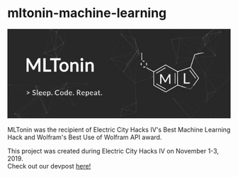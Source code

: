 # mltonin-machine-learning
<p align="center">
  <img src="logo.jpg">
</p>

MLTonin was the recipient of Electric City Hacks IV's Best Machine Learning Hack and Wolfram's Best Use of Wolfram API award.

This project was created during Electric City Hacks IV on November 1-3, 2019.  
Check out our devpost [here!](https://devpost.com/software/mltonin-frontend)
